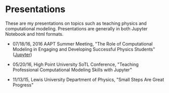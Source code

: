 # Presentations
These are my presentations on topics such as teaching physics and computational modeling. Presentations are generally in both Jupyter Notebook and html formats.

- 07/18/16, 2016 AAPT Summer Meeting, "The Role of Computational Modeling in Engaging and Developing Successful Physics Students" (<a href="https://nbviewer.jupyter.org/github/atitus/presentations/blob/master/aapts16-07-18-16/presentation-aapts16.ipynb">Jupyter</a>)

- 05/20/16, High Point University SoTL Conference, "Teaching Professional Computational Modeling Skills with Jupyter"

- 11/13/15, Lewis University Department of Physics, "Small Steps Are Great Progress"
